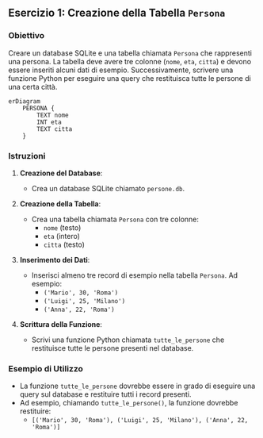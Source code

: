 ## Esercizio 1: Creazione della Tabella `Persona`

### Obiettivo
Creare un database SQLite e una tabella chiamata `Persona` che rappresenti una persona. La tabella deve avere tre colonne (`nome`, `eta`, `citta`) e devono essere inseriti alcuni dati di esempio. Successivamente, scrivere una funzione Python per eseguire una query che restituisca tutte le persone di una certa città.

```mermaid
erDiagram
    PERSONA {
        TEXT nome
        INT eta
        TEXT citta
    }
```

### Istruzioni
1. **Creazione del Database**:
    - Crea un database SQLite chiamato `persone.db`.

2. **Creazione della Tabella**:
    - Crea una tabella chiamata `Persona` con tre colonne:
        - `nome` (testo)
        - `eta` (intero)
        - `citta` (testo)

3. **Inserimento dei Dati**:
    - Inserisci almeno tre record di esempio nella tabella `Persona`. Ad esempio:
        - `('Mario', 30, 'Roma')`
        - `('Luigi', 25, 'Milano')`
        - `('Anna', 22, 'Roma')`

4. **Scrittura della Funzione**:
    - Scrivi una funzione Python chiamata `tutte_le_persone` che restituisce tutte le persone presenti nel database.

### Esempio di Utilizzo
- La funzione `tutte_le_persone` dovrebbe essere in grado di eseguire una query sul database e restituire tutti i record presenti.
- Ad esempio, chiamando `tutte_le_persone()`, la funzione dovrebbe restituire:
    - `[('Mario', 30, 'Roma'), ('Luigi', 25, 'Milano'), ('Anna', 22, 'Roma')]`
